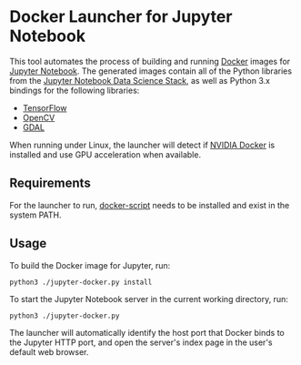 Docker Launcher for Jupyter Notebook
====================================

This tool automates the process of building and running [Docker](https://www.docker.com/) images for [Jupyter Notebook](http://jupyter.org/). The generated images contain all of the Python libraries from the [Jupyter Notebook Data Science Stack](https://hub.docker.com/r/jupyter/datascience-notebook/), as well as Python 3.x bindings for the following libraries:

- [TensorFlow](https://www.tensorflow.org/)
- [OpenCV](http://opencv.org/)
- [GDAL](http://www.gdal.org/)

When running under Linux, the launcher will detect if [NVIDIA Docker](https://github.com/NVIDIA/nvidia-docker) is installed and use GPU acceleration when available.


Requirements
------------

For the launcher to run, [docker-script](https://github.com/adamrehn/docker-script) needs to be installed and exist in the system PATH.


Usage
-----

To build the Docker image for Jupyter, run:

```
python3 ./jupyter-docker.py install
```

To start the Jupyter Notebook server in the current working directory, run:

```
python3 ./jupyter-docker.py
```

The launcher will automatically identify the host port that Docker binds to the Jupyter HTTP port, and open the server's index page in the user's default web browser.
